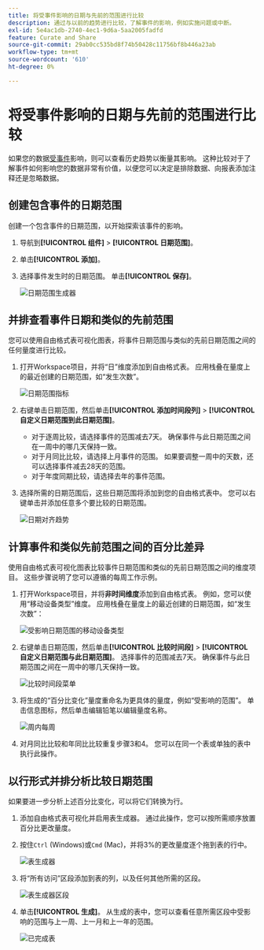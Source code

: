 ```yaml
---
title: 将受事件影响的日期与先前的范围进行比较
description: 通过与以前的趋势进行比较，了解事件的影响，例如实施问题或中断。
exl-id: 5e4ac1db-2740-4ec1-9d6a-5aa2005fadfd
feature: Curate and Share
source-git-commit: 29ab0cc535bd8f74b50428c11756bf8b446a23ab
workflow-type: tm+mt
source-wordcount: '610'
ht-degree: 0%

---
```


# 将受事件影响的日期与先前的范围进行比较

如果您的数据[受事件](overview.md)影响，则可以查看历史趋势以衡量其影响。 这种比较对于了解事件如何影响您的数据非常有价值，以便您可以决定是排除数据、向报表添加注释还是忽略数据。

## 创建包含事件的日期范围

创建一个包含事件的日期范围，以开始探索该事件的影响。

1. 导航到&#x200B;**[!UICONTROL 组件]** > **[!UICONTROL 日期范围]**。
2. 单击&#x200B;**[!UICONTROL 添加]**。
3. 选择事件发生时的日期范围。 单击&#x200B;**[!UICONTROL 保存]**。

   ![日期范围生成器](assets/date_range_builder.png)

## 并排查看事件日期和类似的先前范围

您可以使用自由格式表可视化图表，将事件日期范围与类似的先前日期范围之间的任何量度进行比较。

1. 打开Workspace项目，并将“日”维度添加到自由格式表。 应用栈叠在量度上的最近创建的日期范围，如“发生次数”。

   ![日期范围指标](assets/date_range_metric.png)

2. 右键单击日期范围，然后单击&#x200B;**[!UICONTROL 添加时间段列]** > **[!UICONTROL 自定义日期范围到此日期范围]**。
   * 对于逐周比较，请选择事件的范围减去7天。 确保事件与此日期范围之间在一周中的哪几天保持一致。
   * 对于月同比比较，请选择上月事件的范围。 如果要调整一周中的天数，还可以选择事件减去28天的范围。
   * 对于年度同期比较，请选择去年的事件范围。
3. 选择所需的日期范围后，这些日期范围将添加到您的自由格式表中。 您可以右键单击并添加任意多个要比较的日期范围。

   ![日期对齐趋势](assets/date_aligned_trends.png)

## 计算事件和类似先前范围之间的百分比差异

使用自由格式表可视化图表比较事件日期范围和类似的先前日期范围之间的维度项目。 这些步骤说明了您可以遵循的每周工作示例。

1. 打开Workspace项目，并将&#x200B;**非时间维度**&#x200B;添加到自由格式表。 例如，您可以使用“移动设备类型”维度。 应用栈叠在量度上的最近创建的日期范围，如“发生次数”：

   ![受影响日期范围的移动设备类型](assets/mobile_device_type.png)

2. 右键单击日期范围，然后单击&#x200B;**[!UICONTROL 比较时间段]** > **[!UICONTROL 自定义日期范围与此日期范围]**。 选择事件的范围减去7天。 确保事件与此日期范围之间在一周中的哪几天保持一致。

   ![比较时间段菜单](assets/compare_time_custom.png)

3. 将生成的“百分比变化”量度重命名为更具体的量度，例如“受影响的范围”。 单击信息图标，然后单击编辑铅笔以编辑量度名称。

   ![周内每周](assets/wow_affected_range.png)

4. 对月同比比较和年同比比较重复步骤3和4。 您可以在同一个表或单独的表中执行此操作。

## 以行形式并排分析比较日期范围

如果要进一步分析上述百分比变化，可以将它们转换为行。

1. 添加自由格式表可视化并启用表生成器。 通过此操作，您可以按所需顺序放置百分比更改量度。
2. 按住`Ctrl` (Windows)或`Cmd` (Mac)，并将3%的更改量度逐个拖到表的行中。

   ![表生成器](assets/table_builder.png)

3. 将“所有访问”区段添加到表的列，以及任何其他所需的区段。

   ![表生成器区段](assets/table_builder_segments.png)

4. 单击&#x200B;**[!UICONTROL 生成]**。 从生成的表中，您可以查看任意所需区段中受影响的范围与上一周、上一月和上一年的范围。

   ![已完成表](assets/table_builder_finished.png)
